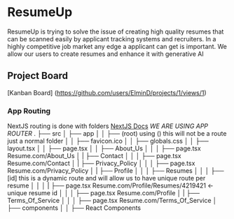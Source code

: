 # ResumeUp
ResumeUp is trying to solve the issue of creating high quality resumes that can be scanned easily by applicant tracking systems and recruiters. In a highly competitive job market any edge a applicant can get is important. We allow our users to create resumes and enhance it with generative AI

## Project Board
[Kanban Board] (https://github.com/users/ElminD/projects/1/views/1)

### App Routing
NextJS routing is done with folders
[NextJS Docs](https://nextjs.org/docs/getting-started/project-structure) *WE ARE USING APP ROUTER*
  .
  ├── src
  │   ├── app
  │   │   ├── (root) using () this will not be a route just a normal folder
  │   │   ├── favicon.ico
  │   │   ├── globals.css
  │   │   ├── layout.tsx
  │   │   ├── page.tsx
  │   │   ├── About_Us
  │   │   │   ├── page.tsx Resume.com/About_Us 
  │   |   ├── Contact
  │   │   │   ├── page.tsx Resume.com/Contact
  │   |   ├── Privacy_Policy
  │   │   │   ├── page.tsx Resume.com/Privacy_Policy
  │   |   ├── Profile
  │   │   │   ├── Resumes
  │   │   │   ├── [id] this is a dynamic route and will allow us to have unique route per resume
  │   │   │   |    ├── page.tsx Resume.com/Profile/Resumes/4219421 <- unique resume id 
  │   │   │   ├── page.tsx Resume.com/Profile
  │   |   ├── Terms_Of_Service
  │   │   │   ├── page.tsx Resume.com/Terms_Of_Service
  │   ├── components
  │   │   ├── React Components 
